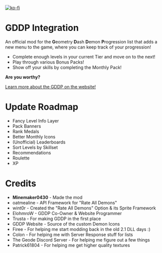 [![ko-fi](https://ko-fi.com/img/githubbutton_sm.svg)](https://ko-fi.com/M4M8WCJ98)

# GDDP Integration

An official mod for the **G**eometry **D**ash **D**emon **P**rogression list that adds a new menu to the game, where you can keep track of your progression!

* Complete enough levels in your current Tier and move on to the next!
* Play through various Bonus Packs!
* Show off your skills by completing the Monthly Pack!

**Are you worthy?**

[Learn more about the GDDP on the website!](https://gddp.pro/)

# Update Roadmap

* Fancy Level Info Layer
* Pack Banners
* Rank Medals
* Better Monthly Icons
* (Unofficial) Leaderboards
* Sort Levels by Skillset
* Recommendations
* Roulette
* XP

# Credits

* **Minemaker0430** - Made the mod
* oatmealine - API Framework for "Rate All Demons"
* wint0r - Created the "Rate All Demons" Option & its Sprite Framework
* ElohmroW - GDDP Co-Owner & Website Programmer
* Trusta - For making GDDP in the first place
* GDDP Website - Source of the custom Demon Icons
* Firee - For helping me start modding back in the old 2.1 DLL days :)
* Colon - For helping me with Server Response stuff for lists
* The Geode Discord Server - For helping me figure out a few things
* Patrick61804 - For helping me get higher quality textures
